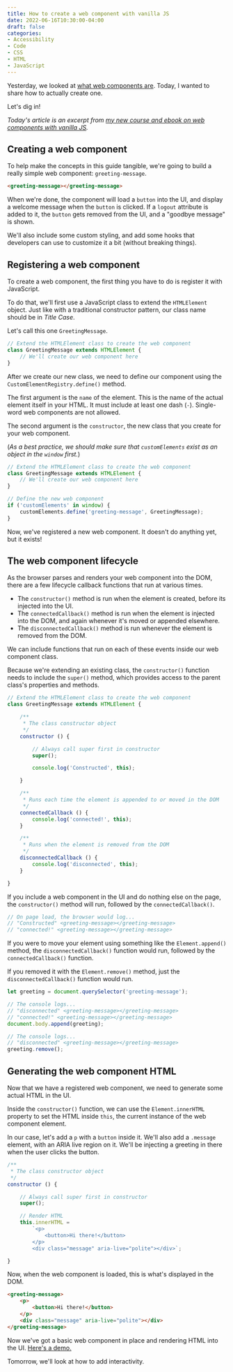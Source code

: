 ```yaml
---
title: How to create a web component with vanilla JS
date: 2022-06-16T10:30:00-04:00
draft: false
categories:
- Accessibility
- Code
- CSS
- HTML
- JavaScript
---
```


Yesterday, we looked at [what web components are](/what-are-browser-native-web-components/). Today, I wanted to share how to actually create one.

Let's dig in!

_Today's article is an excerpt from [my new course and ebook on web components with vanilla JS](https://vanillajsguides.com/web-components/)._

## Creating a web component

To help make the concepts in this guide tangible, we're going to build a really simple web component: `greeting-message`.

```html
<greeting-message></greeting-message>
```

When we're done, the component will load a `button` into the UI, and display a welcome message when the `button` is clicked. If a `logout` attribute is added to it, the `button` gets removed from the UI, and a "goodbye message" is shown.

We'll also include some custom styling, and add some hooks that developers can use to customize it a bit (without breaking things).

## Registering a web component

To create a web component, the first thing you have to do is register it with JavaScript.

To do that, we'll first use a JavaScript class to extend the `HTMLElement` object. Just like with a traditional constructor pattern, our class name should be in _Title Case_.

Let's call this one `GreetingMessage`.

```js
// Extend the HTMLElement class to create the web component
class GreetingMessage extends HTMLElement {
	// We'll create our web component here
}
```

After we create our new class, we need to define our component using the `CustomElementRegistry.define()` method.

The first argument is the `name` of the element. This is the name of the actual element itself in your HTML. It must include at least one dash (`-`). Single-word web components are not allowed.

The second argument is the `constructor`, the new class that you create for your web component.

(_As a best practice, we should make sure that `customElements` exist as an object in the `window` first._)

```js
// Extend the HTMLElement class to create the web component
class GreetingMessage extends HTMLElement {
	// We'll create our web component here
}

// Define the new web component
if ('customElements' in window) {
	customElements.define('greeting-message', GreetingMessage);
}
```

Now, we've registered a new web component. It doesn't do anything yet, but it exists!

## The web component lifecycle

As the browser parses and renders your web component into the DOM, there are a few lifecycle callback functions that run at various times.

- The `constructor()` method is run when the element is created, before its injected into the UI.
- The `connectedCallback()` method is run when the element is injected into the DOM, and again whenever it's moved or appended elsewhere.
- The `disconnectedCallback()` method is run whenever the element is removed from the DOM.

We can include functions that run on each of these events inside our web component class.

Because we're extending an existing class, the `constructor()` function needs to include the `super()` method, which provides access to the parent class's properties and methods.

```js
// Extend the HTMLElement class to create the web component
class GreetingMessage extends HTMLElement {

	/**
	 * The class constructor object
	 */
	constructor () {

		// Always call super first in constructor
		super();

		console.log('Constructed', this);

	}

	/**
	 * Runs each time the element is appended to or moved in the DOM
	 */
	connectedCallback () {
		console.log('connected!', this);
	}

	/**
	 * Runs when the element is removed from the DOM
	 */
	disconnectedCallback () {
		console.log('disconnected', this);
	}

}
```

If you include a web component in the UI and do nothing else on the page, the `constructor()` method will run, followed by the `connectedCallback()`. 

```js
// On page load, the browser would log...
// "Constructed" <greeting-message></greeting-message>
// "connected!" <greeting-message></greeting-message>
```

If you were to move your element using something like the `Element.append()` method, the `disconnectedCallback()` function would run, followed by the `connectedCallback()` function. 

If you removed it with the `Element.remove()` method, just the `disconnectedCallback()` function would run.

```js
let greeting = document.querySelector('greeting-message');

// The console logs...
// "disconnected" <greeting-message></greeting-message>
// "connected!" <greeting-message></greeting-message>
document.body.append(greeting);

// The console logs...
// "disconnected" <greeting-message></greeting-message>
greeting.remove();
```

## Generating the web component HTML

Now that we have a registered web component, we need to generate some actual HTML in the UI.

Inside the `constructor()` function, we can use the `Element.innerHTML` property to set the HTML inside `this`, the current instance of the web component element.

In our case, let's add a `p` with a `button` inside it. We'll also add a `.message` element, with an ARIA live region on it. We'll be injecting a greeting in there when the user clicks the button.

```js
/**
 * The class constructor object
 */
constructor () {

	// Always call super first in constructor
	super();

	// Render HTML
	this.innerHTML =
		`<p>
			<button>Hi there!</button>
		</p>
		<div class="message" aria-live="polite"></div>`;

}
```

Now, when the web component is loaded, this is what's displayed in the DOM.

```html
<greeting-message>
	<p>
		<button>Hi there!</button>
	</p>
	<div class="message" aria-live="polite"></div>
</greeting-message>
```

Now we've got a basic web component in place and rendering HTML into the UI. [Here's a demo.](https://codepen.io/cferdinandi/pen/ZErPGME)

Tomorrow, we'll look at how to add interactivity.
